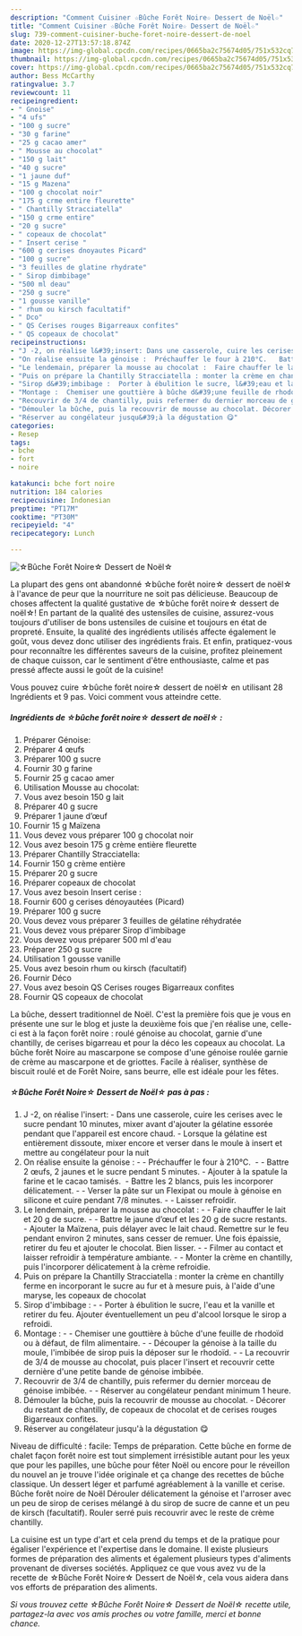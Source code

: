 ```yaml
---
description: "Comment Cuisiner ☆Bûche Forêt Noire☆ Dessert de Noël☆"
title: "Comment Cuisiner ☆Bûche Forêt Noire☆ Dessert de Noël☆"
slug: 739-comment-cuisiner-buche-foret-noire-dessert-de-noel
date: 2020-12-27T13:57:18.874Z
image: https://img-global.cpcdn.com/recipes/0665ba2c75674d05/751x532cq70/☆buche-foret-noire☆-dessert-de-noel☆-photo-principale-de-la-recette.jpg
thumbnail: https://img-global.cpcdn.com/recipes/0665ba2c75674d05/751x532cq70/☆buche-foret-noire☆-dessert-de-noel☆-photo-principale-de-la-recette.jpg
cover: https://img-global.cpcdn.com/recipes/0665ba2c75674d05/751x532cq70/☆buche-foret-noire☆-dessert-de-noel☆-photo-principale-de-la-recette.jpg
author: Bess McCarthy
ratingvalue: 3.7
reviewcount: 11
recipeingredient:
- " Gnoise"
- "4 ufs"
- "100 g sucre"
- "30 g farine"
- "25 g cacao amer"
- " Mousse au chocolat"
- "150 g lait"
- "40 g sucre"
- "1 jaune duf"
- "15 g Mazena"
- "100 g chocolat noir"
- "175 g crme entire fleurette"
- " Chantilly Stracciatella"
- "150 g crme entire"
- "20 g sucre"
- " copeaux de chocolat"
- " Insert cerise "
- "600 g cerises dnoyautes Picard"
- "100 g sucre"
- "3 feuilles de glatine rhydrate"
- " Sirop dimbibage"
- "500 ml deau"
- "250 g sucre"
- "1 gousse vanille"
- " rhum ou kirsch facultatif"
- " Dco"
- " QS Cerises rouges Bigarreaux confites"
- " QS copeaux de chocolat"
recipeinstructions:
- "J -2, on réalise l&#39;insert: Dans une casserole, cuire les cerises avec le sucre pendant 10 minutes, mixer avant d&#39;ajouter la gélatine essorée pendant que l&#39;appareil est encore chaud.  Lorsque la gélatine est entièrement dissoute, mixer encore et verser dans le moule à insert et mettre au congélateur pour la nuit"
- "On réalise ensuite la génoise :  Préchauffer le four à 210°C.   Battre 2 œufs, 2 jaunes et le sucre pendant 5 minutes. Ajouter à la spatule la farine et le cacao tamisés.  Battre les 2 blancs, puis les incorporer délicatement.  Verser la pâte sur un Flexipat ou moule à génoise en silicone et cuire pendant 7/8 minutes.  Laisser refroidir."
- "Le lendemain, préparer la mousse au chocolat :  Faire chauffer le lait et 20 g de sucre.  Battre le jaune d’œuf et les 20 g de sucre restants.  Ajouter la Maïzena, puis délayer avec le lait chaud. Remettre sur le feu pendant environ 2 minutes, sans cesser de remuer. Une fois épaissie, retirer du feu et ajouter le chocolat. Bien lisser.  Filmer au contact et laisser refroidir à température ambiante.  Monter la crème en chantilly, puis l&#39;incorporer délicatement à la crème refroidie."
- "Puis on prépare la Chantilly Stracciatella : monter la crème en chantilly ferme en incorporant le sucre au fur et à mesure puis, à l&#39;aide d&#39;une maryse, les copeaux de chocolat"
- "Sirop d&#39;imbibage :  Porter à ébulition le sucre, l&#39;eau et la vanille et retirer du feu. Ajouter éventuellement un peu d&#39;alcool lorsque le sirop a refroidi."
- "Montage :  Chemiser une gouttière à bûche d&#39;une feuille de rhodoïd ou à défaut, de film alimentaire.  Découper la génoise à la taille du moule, l&#39;imbibée de sirop puis la déposer sur le rhodoïd.  La recouvrir de 3/4 de mousse au chocolat, puis placer l&#39;insert et recouvrir cette dernière d&#39;une petite bande de génoise imbibée."
- "Recouvrir de 3/4 de chantilly, puis refermer du dernier morceau de génoise imbibée.  Réserver au congélateur pendant minimum 1 heure."
- "Démouler la bûche, puis la recouvrir de mousse au chocolat. Décorer du restant de chantilly, de copeaux de chocolat et de cerises rouges Bigarreaux confites."
- "Réserver au congélateur jusqu&#39;à la dégustation 😋"
categories:
- Resep
tags:
- bche
- fort
- noire

katakunci: bche fort noire 
nutrition: 184 calories
recipecuisine: Indonesian
preptime: "PT17M"
cooktime: "PT30M"
recipeyield: "4"
recipecategory: Lunch

---
```



![☆Bûche Forêt Noire☆ Dessert de Noël☆](https://img-global.cpcdn.com/recipes/0665ba2c75674d05/751x532cq70/☆buche-foret-noire☆-dessert-de-noel☆-photo-principale-de-la-recette.jpg)

La plupart des gens ont abandonné ☆bûche forêt noire☆ dessert de noël☆ à l'avance de peur que la nourriture ne soit pas délicieuse. Beaucoup de choses affectent la qualité gustative de ☆bûche forêt noire☆ dessert de noël☆! En partant de la qualité des ustensiles de cuisine, assurez-vous toujours d'utiliser de bons ustensiles de cuisine et toujours en état de propreté. Ensuite, la qualité des ingrédients utilisés affecte également le goût, vous devez donc utiliser des ingrédients frais. Et enfin, pratiquez-vous pour reconnaître les différentes saveurs de la cuisine, profitez pleinement de chaque cuisson, car le sentiment d'être enthousiaste, calme et pas pressé affecte aussi le goût de la cuisine!

<!--inarticleads1-->

Vous pouvez cuire ☆bûche forêt noire☆ dessert de noël☆ en utilisant 28 Ingrédients et 9 pas. Voici comment vous atteindre cette.

##### Ingrédients de ☆bûche forêt noire☆ dessert de noël☆ :

1. Préparer  Génoise:
1. Préparer 4 œufs
1. Préparer 100 g sucre
1. Fournir 30 g farine
1. Fournir 25 g cacao amer
1. Utilisation  Mousse au chocolat:
1. Vous avez besoin 150 g lait
1. Préparer 40 g sucre
1. Préparer 1 jaune d’œuf
1. Fournir 15 g Maïzena
1. Vous devez vous préparer 100 g chocolat noir
1. Vous avez besoin 175 g crème entière fleurette
1. Préparer  Chantilly Stracciatella:
1. Fournir 150 g crème entière
1. Préparer 20 g sucre
1. Préparer  copeaux de chocolat
1. Vous avez besoin  Insert cerise :
1. Fournir 600 g cerises dénoyautées (Picard)
1. Préparer 100 g sucre
1. Vous devez vous préparer 3 feuilles de gélatine réhydratée
1. Vous devez vous préparer  Sirop d&#39;imbibage
1. Vous devez vous préparer 500 ml d&#39;eau
1. Préparer 250 g sucre
1. Utilisation 1 gousse vanille
1. Vous avez besoin  rhum ou kirsch (facultatif)
1. Fournir  Déco
1. Vous avez besoin  QS Cerises rouges Bigarreaux confites
1. Fournir  QS copeaux de chocolat


La bûche, dessert traditionnel de Noël. C&#39;est la première fois que je vous en présente une sur le blog et juste la deuxième fois que j&#39;en réalise une, celle-ci est à la façon forêt noire : roulé génoise au chocolat, garnie d&#39;une chantilly, de cerises bigarreau et pour la déco les copeaux au chocolat. La bûche forêt Noire au mascarpone se compose d&#39;une génoise roulée garnie de crème au mascarpone et de griottes. Facile à réaliser, synthèse de biscuit roulé et de Forêt Noire, sans beurre, elle est idéale pour les fêtes. 

<!--inarticleads2-->

##### ☆Bûche Forêt Noire☆ Dessert de Noël☆ pas à pas :

1. J -2, on réalise l&#39;insert: - Dans une casserole, cuire les cerises avec le sucre pendant 10 minutes, mixer avant d&#39;ajouter la gélatine essorée pendant que l&#39;appareil est encore chaud.  - Lorsque la gélatine est entièrement dissoute, mixer encore et verser dans le moule à insert et mettre au congélateur pour la nuit
1. On réalise ensuite la génoise : -  - Préchauffer le four à 210°C.  -  - Battre 2 œufs, 2 jaunes et le sucre pendant 5 minutes. - Ajouter à la spatule la farine et le cacao tamisés.  - Battre les 2 blancs, puis les incorporer délicatement. -  - Verser la pâte sur un Flexipat ou moule à génoise en silicone et cuire pendant 7/8 minutes. -  - Laisser refroidir.
1. Le lendemain, préparer la mousse au chocolat : -  - Faire chauffer le lait et 20 g de sucre. -  - Battre le jaune d’œuf et les 20 g de sucre restants.  - Ajouter la Maïzena, puis délayer avec le lait chaud. Remettre sur le feu pendant environ 2 minutes, sans cesser de remuer. Une fois épaissie, retirer du feu et ajouter le chocolat. Bien lisser. -  - Filmer au contact et laisser refroidir à température ambiante. -  - Monter la crème en chantilly, puis l&#39;incorporer délicatement à la crème refroidie.
1. Puis on prépare la Chantilly Stracciatella : monter la crème en chantilly ferme en incorporant le sucre au fur et à mesure puis, à l&#39;aide d&#39;une maryse, les copeaux de chocolat
1. Sirop d&#39;imbibage : -  - Porter à ébulition le sucre, l&#39;eau et la vanille et retirer du feu. Ajouter éventuellement un peu d&#39;alcool lorsque le sirop a refroidi.
1. Montage : -  - Chemiser une gouttière à bûche d&#39;une feuille de rhodoïd ou à défaut, de film alimentaire. -  - Découper la génoise à la taille du moule, l&#39;imbibée de sirop puis la déposer sur le rhodoïd. -  - La recouvrir de 3/4 de mousse au chocolat, puis placer l&#39;insert et recouvrir cette dernière d&#39;une petite bande de génoise imbibée.
1. Recouvrir de 3/4 de chantilly, puis refermer du dernier morceau de génoise imbibée. -  - Réserver au congélateur pendant minimum 1 heure.
1. Démouler la bûche, puis la recouvrir de mousse au chocolat. - Décorer du restant de chantilly, de copeaux de chocolat et de cerises rouges Bigarreaux confites.
1. Réserver au congélateur jusqu&#39;à la dégustation 😋


Niveau de difficulté : facile: Temps de préparation. Cette bûche en forme de chalet façon forêt noire est tout simplement irrésistible autant pour les yeux que pour les papilles, une bûche pour fêter Noël ou encore pour le réveillon du nouvel an je trouve l&#39;idée originale et ça change des recettes de bûche classique. Un dessert léger et parfumé agréablement à la vanille et cerise. Bûche forêt noire de Noël Dérouler délicatement la génoise et l&#39;arroser avec un peu de sirop de cerises mélangé à du sirop de sucre de canne et un peu de kirsch (facultatif). Rouler serré puis recouvrir avec le reste de crème chantilly. 

<!--inarticleads1-->

<p>
La cuisine est un type d'art et cela prend du temps et de la pratique pour égaliser l'expérience et l'expertise dans le domaine. Il existe plusieurs formes de préparation des aliments et également plusieurs types d'aliments provenant de diverses sociétés. Appliquez ce que vous avez vu de la recette de ☆Bûche Forêt Noire☆ Dessert de Noël☆, cela vous aidera dans vos efforts de préparation des aliments.
</p>

<p>
<i>Si vous trouvez cette ☆Bûche Forêt Noire☆ Dessert de Noël☆ recette utile, partagez-la avec vos amis proches ou votre famille, merci et bonne chance.</i>
</p>
